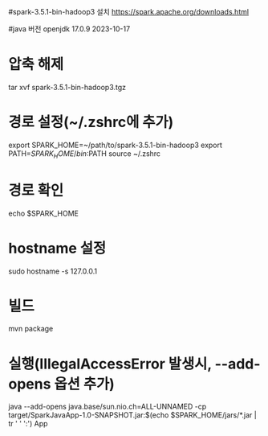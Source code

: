 #spark-3.5.1-bin-hadoop3 설치
https://spark.apache.org/downloads.html

#java 버전
openjdk 17.0.9 2023-10-17

# 압축 해제
tar xvf spark-3.5.1-bin-hadoop3.tgz

# 경로 설정(~/.zshrc에 추가)
export SPARK_HOME=~/path/to/spark-3.5.1-bin-hadoop3
export PATH=$SPARK_HOME/bin:$PATH
source ~/.zshrc

# 경로 확인
echo $SPARK_HOME

# hostname 설정
sudo hostname -s 127.0.0.1

# 빌드
mvn package

# 실행(IllegalAccessError 발생시, --add-opens 옵션 추가)
java --add-opens java.base/sun.nio.ch=ALL-UNNAMED -cp target/SparkJavaApp-1.0-SNAPSHOT.jar:$(echo $SPARK_HOME/jars/*.jar | tr ' ' ':') App
